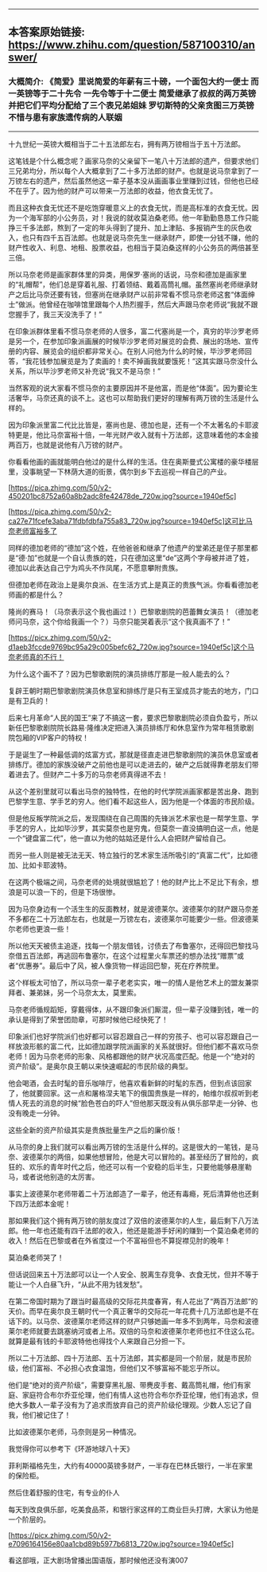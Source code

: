 ----------------------------------------
## 本答案原始链接: https://www.zhihu.com/question/587100310/answer/
### 大概简介: 《简爱》里说简爱的年薪有三十磅，一个面包大约一便士 而一英镑等于二十先令 一先令等于十二便士 简爱继承了叔叔的两万英镑并把它们平均分配给了三个表兄弟姐妹 罗切斯特的父亲贪图三万英镑不惜与患有家族遗传病的人联姻
----------------------------------------
十九世纪一英镑大概相当于二十五法郎左右，拥有两万镑相当于五十万法郎。

这笔钱是个什么概念呢？画家马奈的父亲留下一笔八十万法郎的遗产，但要求他们三兄弟均分，所以每个人大概拿到了二十多万法郎的财产。也就是说马奈拿到了一万镑左右的遗产，然后虽然他这一辈子基本没从画画事业里赚到过钱，但他也已经不在乎了。因为他的财产可以带来一万法郎的收益，他衣食无忧了。

而且这种衣食无忧还不是吃饱穿暖意义上的衣食无忧，而是高标准的衣食无忧。因为一个海军部的小公务员，对！我说的就收莫泊桑老师。他一年勤勤恳恳工作只能挣三千多法郎，熬到了一定的年头得到了提升、加上津贴、多报销产生的灰色收入，也只有四千五百法郎。也就是说马奈先生一继承财产，即使一分钱不赚，他的财产性收入、利息、地租、股票收益，也相当于莫泊桑这样的小公务员的两倍甚至三倍。

所以马奈老师是画家群体里的异类，用保罗·塞尚的话说，马奈和德加是画家里的“礼帽帮”，他们总是穿着礼服、打着领结、戴着高筒礼帽。虽然塞尚老师继承财产之后比马奈还要有钱，但塞尚在继承财产以前非常看不惯马奈老师这套“体面绅士”做派。他曾经在咖啡馆里跟每个人热烈握手，然后大声跟马奈老师说“我就不跟您握手了，我三天没洗手了！”

在印象派群体里看不惯马奈老师的人很多，富二代塞尚是一个，真穷的毕沙罗老师是另一个，在参加印象派画展的时候毕沙罗老师对展览的会费、展出的场地、宣传册的内容、展览会的组织都非常关心。在别人问他为什么的时候，毕沙罗老师回答，“我花钱参加展览是为了卖画的！卖不掉画我就要饿死！”这其实跟马奈没什么关系，所以毕沙罗老师又补充说“我又不是马奈！”

当然客观的说大家看不惯马奈的主要原因并不是他富，而是他“体面”。因为要论生活奢华，马奈还真的谈不上。这也可以帮助我们更好的理解有两万镑的生活是什么样的。

因为印象派里富二代比比皆是，塞尚也是、德加也是，还有一个不太著名的卡耶波特更是，他比马奈富裕十倍，一年光财产收入就有十万法郎，这意味着他的本金接两百万，也就是说他有八万镑的财产。

你看看他画的画就能明白他过的是什么样的生活。住在奥斯曼式公寓楼的豪华楼层里，没事眺望一下林荫大道的街景，偶尔到乡下去巡视一样自己的产业。

[https://pica.zhimg.com/50/v2-450201bc8752a60a8b2adc8fe42478de_720w.jpg?source=1940ef5c]




[https://pica.zhimg.com/50/v2-ca27e71fcefe3aba71fdbfdbfa755a83_720w.jpg?source=1940ef5c]这可比马奈老师富裕多了

同样的德加老师的“德加”这个姓，在他爸爸和继承了他遗产的堂弟还是侄子那里都是“德·加”也就是一个自认贵族的姓，只在德加这里“de”这两个字母被并进了姓，德加以此表达自己宁为鸡头不作凤尾，不愿意攀附贵族。

但德加老师在政治上是奥尔良派、在生活方式上是真正的贵族气派。你看看德加老师画的都是什么？

隆尚的赛马！（马奈表示这个我也画过！）巴黎歌剧院的芭蕾舞女演员！（德加老师问马奈，这个你给我画一个？）马奈只能哭着表示“这个我真画不了！”

[https://picx.zhimg.com/50/v2-d1aeb3fccde9769bc95a29c005befc62_720w.jpg?source=1940ef5c]这个马奈老师真的不行！

为什么这个画不了？因为巴黎歌剧院的演员排练厅那是一般人能去的么？

复辟王朝时期巴黎歌剧院演员休息室和排练厅是只有王室成员才能去的地方，门口是有卫兵的！

后来七月革命“人民的国王”来了不搞这一套，要求巴黎歌剧院必须自负盈亏，所以新任巴黎歌剧院院长路易·隆维决定把进入演员排练厅和休息室作为常年租赁歌剧院包厢的VIP客户的特权！

于是诞生了一种最低调的炫富方式，那就是径直走进巴黎歌剧院的演员休息室或者排练厅。德加的家族没破产之前他也是可以走进去的，破产之后就得靠老朋友们带着进去了。但财产二十多万的马奈老师真得进不去！

从这个差别里就可以看出马奈的独特性，在他的时代学院派画家都是苦出身、跑到巴黎学生意、学手艺的穷人。他们看不起这些人，因为他是一个体面的市民阶级。

但是他反叛学院派之后，发现围绕在自己周围的先锋派艺术家也是一帮学生意、学手艺的穷人，比如毕沙罗，其实莫奈也是穷鬼，但莫奈一直没搞明白这一点，他是一个“键盘富二代”，他一直以为他的姑姑还是什么人会把财产留给自己。

而另一些人则是被无法无天、特立独行的艺术家生活所吸引的“真富二代”，比如德加、比如卡耶波特。

在这两个极端之间，马奈老师的处境就很尴尬了！他的财产比上不足比下有余，想浪是可以浪一下的，但是下场很惨。

因为马奈身边有一个活生生的反面教材，就是波德莱尔。波德莱尔的财产跟马奈差不多都在二十万法郎左右，也就是一万镑左右，波德莱尔可能要少一些。但波德莱尔老师也更浪一些！

所以他天天被债主追逐，找每一个朋友借钱，讨债去了布鲁塞尔，还得回巴黎找马奈借五百法郎，再逃回布鲁塞尔，在这个过程里火车票还的想办法找“赠票”或者“优惠券”。最后中了风，被人像货物一样运回巴黎，死在疗养院里。

这个样板太可怕了，所以马奈一辈子老老实实，唯一的情人是他艺术上的盟友兼崇拜者、兼弟妹，另一个马奈太太，莫里索。

马奈老师循规蹈矩，穿戴得体，从不跟印象派们厮混，但一辈子没赚到钱，唯一的承认是得到了荣誉团勋章，可那时候他已经快死了！

印象派们也好学院派们也好都可以容忍跟自己一样的穷孩子、也可以容忍跟自己一样放浪形骸的富二代，比如德加跟学院派画家的关系就很好。但他们都不喜欢马奈老师！因为马奈老师的形象、风格都跟他的财产状况高度匹配。他是一个“绝对的资产阶级”。是奥尔良王朝以来快速崛起的市民阶级的典型。

他会喝酒，会去时髦的音乐咖啡厅，他喜欢看新鲜的时髦的东西，但到点该回家了，他就要回家。这一点和屠格涅夫笔下的俄国贵族是一样的，帕维尔叔叔听到老情人死去的消息的时候“脸色苍白的吓人”但他那天既没有从俱乐部早走一分钟、也没有晚走一分钟。

这些全新的资产阶级其实是贵族批量生产之后的廉价版！

从马奈的身上我们就可以看出两万镑的生活是什么样的。这是很大的一笔钱，是马奈、波德莱尔的两倍，如果他想冒险，他是大可以冒险的。甚至经历了冒险的，疯狂的、欢乐的青年时代之后，他还可以有一个安稳的后半生，只要他能够悬崖勒马，或者说他别造的太厉害。

事实上波德莱尔老师带着二十万法郎造了一辈子，他还有毒瘾，死后清算他也还剩下四万法郎本金呢！

那如果我们这个拥有两万镑的朋友度过了双倍的波德莱尔的人生，最后剩下八万法郎。他一年也还能有四千法郎的收入，他还是能游手好闲的赚到一个莫泊桑老师的收入！然后在巴黎或者在外省度过一个不富裕但也不算捉襟见肘的晚年！

莫泊桑老师哭了！

但话说回来五十万法郎可以让一个人安全、脱离生存竞争、衣食无忧，但并不等于能让一个人白昼飞升，“从此不用为钱发愁”。

在第二帝国时期为了跟当时最高级的交际花共度春宵，有人花出了“两百万法郎”的天价。而早在奥尔良王朝时代一个真正奢华的交际花一年花费十几万法郎也是不在话下的。以马奈、波德莱尔老师这样的财产只够她画一年多不到两年，马奈和波德莱尔老师就要去跳塞纳河或者上吊。双倍的马奈和波德莱尔老师也扛不住这么花。就算是最有钱的卡耶波特他也得找个人来跟自己分担一下。

所以二十万法郎、四十万法郎、五十万法郎，其实都是同一个阶层，就是市民阶级，他们富裕、不必担心衣食温饱，但他们又不够富裕不能忘乎所以。

他们是“绝对的资产阶级”，需要穿黑礼服、带麂皮手套、戴高筒礼帽，他们有家庭、家庭符合布尔乔亚伦理，他们有情人这也符合布尔乔亚伦理，他们有追求，但绝大多数人一辈子没有为了追求而放弃自己的资产阶级伦理观。少数人忘记了自我，他们被记住了！

比如波德莱尔老师，马奈则是另一种情况。

我觉得你可以参考下《环游地球八十天》

菲利斯福格先生，大约有40000英镑多财产，一半存在巴林氏银行，一半在家里的保险柜。

然后住着舒服的住宅，有专业的仆人

每天到改良俱乐部，吃美食品茶，和银行家这样的工商业巨头打牌，大家认为他是一个阶层的。

[https://picx.zhimg.com/50/v2-e7096164156e80aa1cbd89b5977b6813_720w.jpg?source=1940ef5c]

看这部哦，正大剧场曾播出国语版，那时候他还没有演007